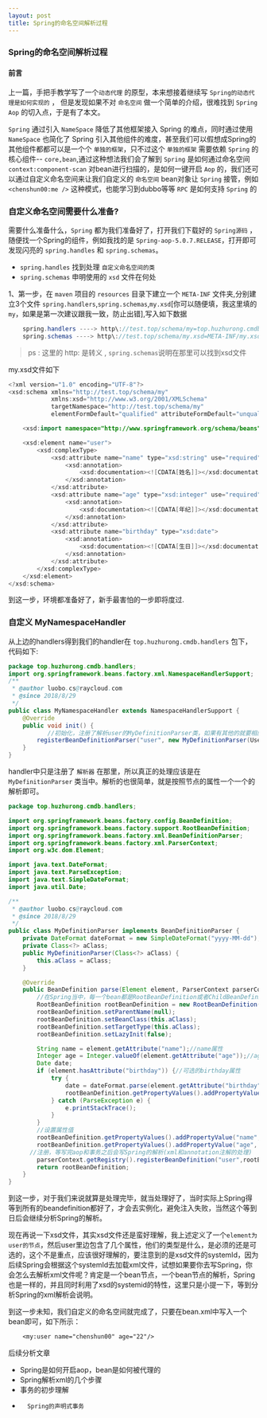 ```yaml
---
layout: post
title: Spring的命名空间解析过程
---
```


### Spring的命名空间解析过程

#### 前言
上一篇，手把手教学写了一个`动态代理` 的原型，本来想接着继续写 `Spring的动态代理是如何实现的` ， 但是发现如果不对 `命名空间` 做一个简单的介绍，很难找到 `Spring Aop` 的切入点，于是有了本文。

`Spring` 通过引入 `NameSpace` 降低了其他框架接入 Spring 的难点，同时通过使用 `NameSpace` 也简化了 Spring 引入其他组件的难度，甚至我们可以假想成Spring的其他组件都都可以是一个个 `单独的框架`，只不过这个 `单独的框架` 需要依赖 `Spring` 的核心组件-- `core,bean`,通过这种想法我们会了解到 `Spring` 是如何通过命名空间 `context:component-scan` 对bean进行扫描的，是如何一键开启 `Aop` 的，我们还可以通过自定义命名空间来让我们自定义的 `命名空间` bean对象让 `Spring` 接管，例如 `<chenshun00:me />` 这种模式，也能学习到dubbo等等 `RPC` 是如何支持 `Spring` 的

### 自定义命名空间需要什么准备?
需要什么准备什么，`Spring` 都为我们准备好了，打开我们下载好的 `Spring源码` ，随便找一个Spring的组件，例如我找的是 `Spring-aop-5.0.7.RELEASE`，打开即可发现闪亮的 `spring.handles` 和 `spring.schemas`。

*	`spring.handles`    找到处理 `自定义命名空间的类`
* 	`spring.schemas`  申明使用的 `xsd` 文件在何处

1、第一步，在 `maven` 项目的 `resources` 目录下建立一个 `META-INF` 文件夹,分别建立3个文件 `spring.handlers`,`spring.schemas`,`my.xsd`[你可以随便填，我这里填的 `my`，如果是第一次建议跟我一致，防止出错],写入如下数据
```java
	spring.handlers ----> http\://test.top/schema/my=top.huzhurong.cmdb.handlers.MyNamespaceHandler 
	spring.schemas ----> http\://test.top/schema/my.xsd=META-INF/my.xsd
```
> ps : 这里的 http\: 是转义 , `spring.schemas`说明在那里可以找到xsd文件

my.xsd文件如下

```java
<?xml version="1.0" encoding="UTF-8"?>
<xsd:schema xmlns="http://test.top/schema/my"
            xmlns:xsd="http://www.w3.org/2001/XMLSchema"
            targetNamespace="http://test.top/schema/my"
            elementFormDefault="qualified" attributeFormDefault="unqualified">

    <xsd:import namespace="http://www.springframework.org/schema/beans"/>

    <xsd:element name="user">
        <xsd:complexType>
            <xsd:attribute name="name" type="xsd:string" use="required">
                <xsd:annotation>
                    <xsd:documentation><![CDATA[姓名]]></xsd:documentation>
                </xsd:annotation>
            </xsd:attribute>
            <xsd:attribute name="age" type="xsd:integer" use="required">
                <xsd:annotation>
                    <xsd:documentation><![CDATA[年纪]]></xsd:documentation>
                </xsd:annotation>
            </xsd:attribute>
            <xsd:attribute name="birthday" type="xsd:date">
                <xsd:annotation>
                    <xsd:documentation><![CDATA[生日]]></xsd:documentation>
                </xsd:annotation>
            </xsd:attribute>
        </xsd:complexType>
    </xsd:element>
</xsd:schema>
```

到这一步，环境都准备好了，新手最害怕的一步即将度过.

### 自定义 MyNamespaceHandler
从上边的handlers得到我们的handler在 `top.huzhurong.cmdb.handlers` 包下，代码如下:
```java
package top.huzhurong.cmdb.handlers;
import org.springframework.beans.factory.xml.NamespaceHandlerSupport;
/**
 * @author luobo.cs@raycloud.com
 * @since 2018/8/29
 */
public class MyNamespaceHandler extends NamespaceHandlerSupport {
    @Override
    public void init() {
    	   //初始化，注册了解析user的MyDefinitionParser类，如果有其他的就要相应的增加解析类
        registerBeanDefinitionParser("user", new MyDefinitionParser(User.class));
    }
}
```

handler中只是注册了 `解析器` 在那里，所以真正的处理应该是在 `MyDefinitionParser` 类当中。解析的也很简单，就是按照节点的属性一个一个的解析即可。

```java
package top.huzhurong.cmdb.handlers;

import org.springframework.beans.factory.config.BeanDefinition;
import org.springframework.beans.factory.support.RootBeanDefinition;
import org.springframework.beans.factory.xml.BeanDefinitionParser;
import org.springframework.beans.factory.xml.ParserContext;
import org.w3c.dom.Element;

import java.text.DateFormat;
import java.text.ParseException;
import java.text.SimpleDateFormat;
import java.util.Date;

/**
 * @author luobo.cs@raycloud.com
 * @since 2018/8/29
 */
public class MyDefinitionParser implements BeanDefinitionParser {
    private DateFormat dateFormat = new SimpleDateFormat("yyyy-MM-dd");
    private Class<?> aClass;
    public MyDefinitionParser(Class<?> aClass) {
        this.aClass = aClass;
    }

    @Override
    public BeanDefinition parse(Element element, ParserContext parserContext) {
        //在Spring当中，每一个bean都是RootBeanDefinition或者ChildBeanDefinition代表
        RootBeanDefinition rootBeanDefinition = new RootBeanDefinition();
        rootBeanDefinition.setParentName(null);
        rootBeanDefinition.setBeanClass(this.aClass);
        rootBeanDefinition.setTargetType(this.aClass);
        rootBeanDefinition.setLazyInit(false);

        String name = element.getAttribute("name");//name属性
        Integer age = Integer.valueOf(element.getAttribute("age"));//age属性
        Date date;
        if (element.hasAttribute("birthday")) {//可选的birthday属性
            try {
                date = dateFormat.parse(element.getAttribute("birthday"));
                rootBeanDefinition.getPropertyValues().addPropertyValue("birthday", date);
            } catch (ParseException e) {
                e.printStackTrace();
            }
        }
        //设置属性值
        rootBeanDefinition.getPropertyValues().addPropertyValue("name", name);
        rootBeanDefinition.getPropertyValues().addPropertyValue("age", age);
	  //注册，等写完aop和事务之后会写Spring的解析(xml和annotation注解的处理)
        parserContext.getRegistry().registerBeanDefinition("user",rootBeanDefinition);
        return rootBeanDefinition;
    }
}
``` 

到这一步，对于我们来说就算是处理完毕，就当处理好了，当时实际上Spring得等到所有的beandefinition都好了，才会去实例化，避免注入失败，当然这个等到日后会继续分析Spring的解析。

现在再说一下xsd文件，其实xsd文件还是蛮好理解，我上述定义了一个`element为user的节点`，然后user里边包含了几个属性，他们的类型是什么，是必须的还是可选的，这个不是重点，应该很好理解的，要注意到的是xsd文件的systemId，因为后续Spring会根据这个systemId去加载xml文件，试想如果要你去写Spring，你会怎么去解析xml文件呢？肯定是一个bean节点，一个bean节点的解析，Spring也是一样的，并且同时利用了xsd的systemid的特性，这里只是小提一下，等到分析Spring的xml解析会说明。

到这一步未知，我们自定义的命名空间就完成了，只要在bean.xml中写入一个bean即可，如下所示：

```txt
    <my:user name="chenshun00" age="22"/>
```

后续分析文章
	
*	Spring是如何开启aop，bean是如何被代理的
* 	Spring解析xml的几个步骤
*  	事务的初步理解
*   	Spring的声明式事务
